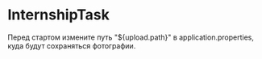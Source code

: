 # InternshipTask

Перед стартом измените путь "${upload.path}" в application.properties, куда будут сохраняться фотографии.

